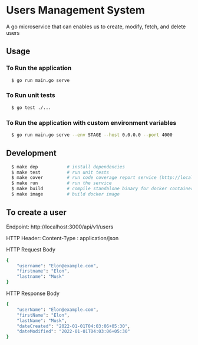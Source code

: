 # Users Management System

A go microservice that can enables us to create, modify, fetch, and delete users

## Usage

### To Run the application
```bash
  $ go run main.go serve
```

### To Run unit tests
```bash
  $ go test ./...
```

### To Run the application with custom environment variables
```bash
  $ go run main.go serve --env STAGE --host 0.0.0.0 --port 4000
```

## Development
```bash
  $ make dep           # install dependencies
  $ make test          # run unit tests
  $ make cover         # run code coverage report service (http://localhost:3001)
  $ make run           # run the service
  $ make build         # compile standalone binary for docker container
  $ make image         # build docker image  
```

## To create a user
Endpoint: http://localhost:3000/api/v1/users

HTTP Header: Content-Type : application/json


HTTP Request Body
```bash
{
    "username": "Elon@example.com",
    "firstname": "Elon",
    "lastname": "Musk"
} 
```

HTTP Response Body
```bash
{
    "userName": "Elon@example.com",
    "firstName": "Elon",
    "lastName": "Musk",
    "dateCreated": "2022-01-01T04:03:06+05:30",
    "dateModified": "2022-01-01T04:03:06+05:30"
}
```

